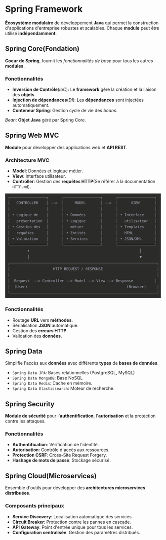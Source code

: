 # Spring Framework
__Écosystème modulaire__ de développement __Java__ qui permet la construction d'applications d'entreprise robustes et scalables. Chaque __module__ peut être utilisé __indépendamment__.

## Spring Core(Fondation)
__Coeur de Spring__, fournit les _fonctionnalités de base_ pour tous les autres __modules__.

### Fonctionnalités
- __Inversion de Contrôle__(_IoC_): Le __framework__ gère la création et la liaison des __objets__.
- __Injection de dépendances__(_DI_): Les __dépendances__ sont injectées automatiquement.
- __Conteneur Spring__: Gestion cycle de vie des _beans_.

_Bean_: __Objet Java__ géré par Spring Core.

## Spring Web MVC
__Module__ pour développer des applications web et __API REST__.

### Architecture MVC
- __Model__: Données et logique métier.
- __View__: Interface utilisateur.
- __Controller__: Gestion des __requêtes HTTP__(Se référer à la documentation `HTTP.md`).

![Architecture MVC](img/ArchitectureMVC.png "Architecture MVC")

### Fonctionnalités
- Routage __URL__ vers __méthodes__.
- Sérialisation __JSON__ automatique.
- Gestion des __erreurs HTTP__.
- Validation des __données__.

## Spring Data
Simplifie l'accès aux __données__ avec différents __types__ de __bases de données__.

- `Spring Data JPA`: Bases relationnelles (PostgreSQL, MySQL)
- `Spring Data MongoDB`: Base NoSQL
- `Spring Data Redis`: Cache en mémoire.
- `Spring Data Elasticsearch`: Moteur de recherche.

## Spring Security
__Module de sécurité__ pour l'__authentification__, l'__autorisation__ et la protection contre les attaques.

### Fonctionnalités
- __Authentification__: Vérification de l'identité.
- __Autorisation__: Contrôle d'accès aux ressources.
- __Protection CSRF__: Cross-Site Request Forgery.
- __Hashage de mots de passe__: Stockage sécurisé.

## Spring Cloud(Microservices)
Ensemble d'outils pour développer des __architectures microservices distribuées__.

### Composants principaux
- __Service Discovery__: Localisation automatique des services.
- __Circuit Breaker__: Protection contre les pannes en cascade.
- __API Gateway__: Point d'entrée unique pour tous les services.
- __Configuration centralisée__: Gestion des paramètres distribués.
